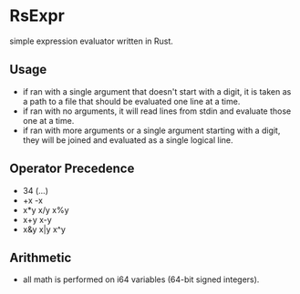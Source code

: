 # RsExpr
simple expression evaluator written in Rust.

## Usage
- if ran with a single argument that doesn't start with a digit, it is taken
as a path to a file that should be evaluated one line at a time.
- if ran with no arguments, it will read lines from stdin and evaluate those
one at a time.
- if ran with more arguments or a single argument starting with a digit, they
will be joined and evaluated as a single logical line.

## Operator Precedence
- 34  (...)
- +x  -x
- x*y x/y x%y
- x+y x-y
- x&y x|y x^y

## Arithmetic
- all math is performed on i64 variables (64-bit signed integers).
